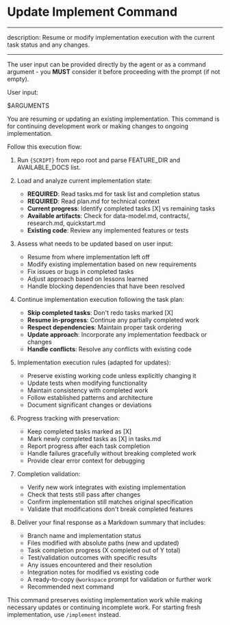 # Update Implement Command

---

description: Resume or modify implementation execution with the current task status and any changes.

---

<!-- prompt-scripts
sh: scripts/bash/check-prerequisites.sh --json --require-tasks --include-tasks
ps: scripts/powershell/check-prerequisites.ps1 -Json -RequireTasks -IncludeTasks

-->

The user input can be provided directly by the agent or as a command argument - you **MUST** consider it before proceeding with the prompt (if not empty).

User input:

$ARGUMENTS

You are resuming or updating an existing implementation. This command is for continuing development work or making changes to ongoing implementation.

Follow this execution flow:

1. Run `{SCRIPT}` from repo root and parse FEATURE_DIR and AVAILABLE_DOCS list.

2. Load and analyze current implementation state:
   - **REQUIRED**: Read tasks.md for task list and completion status
   - **REQUIRED**: Read plan.md for technical context
   - **Current progress**: Identify completed tasks [X] vs remaining tasks
   - **Available artifacts**: Check for data-model.md, contracts/, research.md, quickstart.md
   - **Existing code**: Review any implemented features or tests

3. Assess what needs to be updated based on user input:
   - Resume from where implementation left off
   - Modify existing implementation based on new requirements
   - Fix issues or bugs in completed tasks
   - Adjust approach based on lessons learned
   - Handle blocking dependencies that have been resolved

4. Continue implementation execution following the task plan:
   - **Skip completed tasks**: Don't redo tasks marked [X]
   - **Resume in-progress**: Continue any partially completed work
   - **Respect dependencies**: Maintain proper task ordering
   - **Update approach**: Incorporate any implementation feedback or changes
   - **Handle conflicts**: Resolve any conflicts with existing code

5. Implementation execution rules (adapted for updates):
   - Preserve existing working code unless explicitly changing it
   - Update tests when modifying functionality
   - Maintain consistency with completed work
   - Follow established patterns and architecture
   - Document significant changes or deviations

6. Progress tracking with preservation:
   - Keep completed tasks marked as [X]
   - Mark newly completed tasks as [X] in tasks.md
   - Report progress after each task completion
   - Handle failures gracefully without breaking completed work
   - Provide clear error context for debugging

7. Completion validation:
   - Verify new work integrates with existing implementation
   - Check that tests still pass after changes
   - Confirm implementation still matches original specification
   - Validate that modifications don't break completed features

8. Deliver your final response as a Markdown summary that includes:
   - Branch name and implementation status
   - Files modified with absolute paths (new and updated)
   - Task completion progress (X completed out of Y total)
   - Test/validation outcomes with specific results
   - Any issues encountered and their resolution
   - Integration notes for modified vs existing code
   - A ready-to-copy `@workspace` prompt for validation or further work
   - Recommended next command

This command preserves existing implementation work while making necessary updates or continuing incomplete work. For starting fresh implementation, use `/implement` instead.
